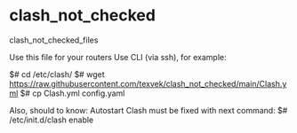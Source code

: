 # clash_not_checked
clash_not_checked_files

Use this file for your routers
Use CLI (via ssh), for example:

$# cd /etc/clash/
$# wget https://raw.githubusercontent.com/texvek/clash_not_checked/main/Clash.yml
$# cp Clash.yml config.yaml

Also, should to know:
Autostart Clash must be fixed with next command:
$# /etc/init.d/clash enable
